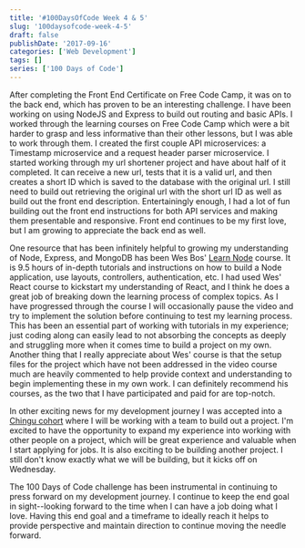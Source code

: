 ```yaml
---
title: '#100DaysOfCode Week 4 & 5'
slug: '100daysofcode-week-4-5'
draft: false
publishDate: '2017-09-16'
categories: ['Web Development']
tags: []
series: ['100 Days of Code']
---
```

After completing the Front End Certificate on Free Code Camp, it was on to the back end, which has proven to be an interesting challenge. I have been working on using NodeJS and Express to build out routing and basic APIs. I worked through the learning courses on Free Code Camp which were a bit harder to grasp and less informative than their other lessons, but I was able to work through them. I created the first couple API microservices: a Timestamp microservice and a request header parser microservice. I started working through my url shortener project and have about half of it completed. It can receive a new url, tests that it is a valid url, and then creates a short ID which is saved to the database with the original url. I still need to build out retrieving the original url with the short url ID as well as build out the front end description. Entertainingly enough, I had a lot of fun building out the front end instructions for both API services and making them presentable and responsive. Front end continues to be my first love, but I am growing to appreciate the back end as well.

One resource that has been infinitely helpful to growing my understanding of Node, Express, and MongoDB has been Wes Bos' [Learn Node](http://learnnode.com/) course. It is 9.5 hours of in-depth tutorials and instructions on how to build a Node application, use layouts, controllers, authentication, etc. I had used Wes' React course to kickstart my understanding of React, and I think he does a great job of breaking down the learning process of complex topics. As I have progressed through the course I will occasionally pause the video and try to implement the solution before continuing to test my learning process. This has been an essential part of working with tutorials in my experience; just coding along can easily lead to not absorbing the concepts as deeply and struggling more when it comes time to build a project on my own. Another thing that I really appreciate about Wes' course is that the setup files for the project which have not been addressed in the video course much are heavily commented to help provide context and understanding to begin implementing these in my own work. I can definitely recommend his courses, as the two that I have participated and paid for are top-notch.

In other exciting news for my development journey I was accepted into a [Chingu cohort](https://chingu-cohorts.github.io/chingu-directory/) where I will be working with a team to build out a project. I'm excited to have the opportunity to expand my experience into working with other people on a project, which will be great experience and valuable when I start applying for jobs. It is also exciting to be building another project. I still don't know exactly what we will be building, but it kicks off on Wednesday.

The 100 Days of Code challenge has been instrumental in continuing to press forward on my development journey. I continue to keep the end goal in sight--looking forward to the time when I can have a job doing what I love. Having this end goal and a timeframe to ideally reach it helps to provide perspective and maintain direction to continue moving the needle forward.
